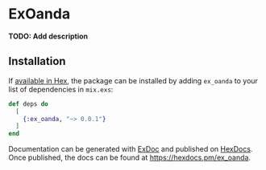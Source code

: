 # ExOanda

**TODO: Add description**

## Installation

If [available in Hex](https://hex.pm/docs/publish), the package can be installed
by adding `ex_oanda` to your list of dependencies in `mix.exs`:

```elixir
def deps do
  [
    {:ex_oanda, "~> 0.0.1"}
  ]
end
```

Documentation can be generated with [ExDoc](https://github.com/elixir-lang/ex_doc)
and published on [HexDocs](https://hexdocs.pm). Once published, the docs can
be found at <https://hexdocs.pm/ex_oanda>.

